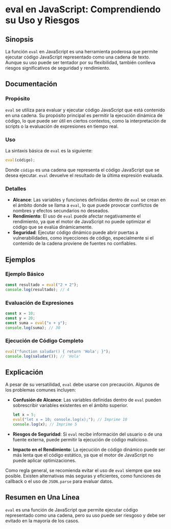 <!--
Meta Description: # eval en JavaScript: Comprendiendo su Uso y Riesgos ## Sinopsis La función `eval` en JavaScript es una herramienta poderosa que permite ejecutar códi...
Meta Keywords: eval, código, javascript, que, puede
-->

# eval en JavaScript: Comprendiendo su Uso y Riesgos

## Sinopsis
La función `eval` en JavaScript es una herramienta poderosa que permite ejecutar código JavaScript representado como una cadena de texto. Aunque su uso puede ser tentador por su flexibilidad, también conlleva riesgos significativos de seguridad y rendimiento.

## Documentación
### Propósito
`eval` se utiliza para evaluar y ejecutar código JavaScript que está contenido en una cadena. Su propósito principal es permitir la ejecución dinámica de código, lo que puede ser útil en ciertos contextos, como la interpretación de scripts o la evaluación de expresiones en tiempo real.

### Uso
La sintaxis básica de `eval` es la siguiente:

```javascript
eval(código);
```

Donde `código` es una cadena que representa el código JavaScript que se desea ejecutar. `eval` devuelve el resultado de la última expresión evaluada.

### Detalles
- **Alcance**: Las variables y funciones definidas dentro de `eval` se crean en el ámbito donde se llama a `eval`, lo que puede provocar conflictos de nombres y efectos secundarios no deseados.
- **Rendimiento**: El uso de `eval` puede afectar negativamente el rendimiento, ya que el motor de JavaScript no puede optimizar el código que se evalúa dinámicamente.
- **Seguridad**: Ejecutar código dinámico puede abrir puertas a vulnerabilidades, como inyecciones de código, especialmente si el contenido de la cadena proviene de fuentes no confiables.

## Ejemplos
### Ejemplo Básico
```javascript
const resultado = eval("2 + 2");
console.log(resultado); // 4
```

### Evaluación de Expresiones
```javascript
const x = 10;
const y = 20;
const suma = eval("x + y");
console.log(suma); // 30
```

### Ejecución de Código Completo
```javascript
eval("function saludar() { return 'Hola'; }");
console.log(saludar()); // 'Hola'
```

## Explicación
A pesar de su versatilidad, `eval` debe usarse con precaución. Algunos de los problemas comunes incluyen:

- **Confusión de Alcance**: Las variables definidas dentro de `eval` pueden sobrescribir variables existentes en el ámbito superior.
  
  ```javascript
  let x = 5;
  eval("let x = 10; console.log(x);"); // Imprime 10
  console.log(x); // Imprime 5
  ```

- **Riesgos de Seguridad**: Si `eval` recibe información del usuario o de una fuente externa, puede permitir la ejecución de código malicioso.
  
- **Impacto en el Rendimiento**: La ejecución de código dinámico puede ser más lenta que el código estático, ya que el motor de JavaScript no puede aplicar optimizaciones.

Como regla general, se recomienda evitar el uso de `eval` siempre que sea posible. Existen alternativas más seguras y eficientes, como funciones de callback o el uso de `JSON.parse` para evaluar datos.

## Resumen en Una Línea
`eval` es una función de JavaScript que permite ejecutar código representado como una cadena, pero su uso puede ser riesgoso y debe ser evitado en la mayoría de los casos.